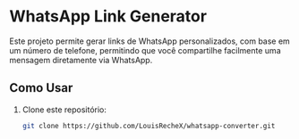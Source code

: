 # WhatsApp Link Generator

Este projeto permite gerar links de WhatsApp personalizados, com base em um número de telefone, permitindo que você compartilhe facilmente uma mensagem diretamente via WhatsApp.

## Como Usar

1. Clone este repositório:
   ```bash
   git clone https://github.com/LouisRecheX/whatsapp-converter.git
   ```
